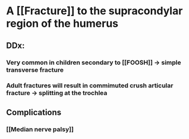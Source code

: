 # A [[Fracture]] to the supracondylar region of the humerus

## DDx: 
### Very common in children secondary to [[FOOSH]] -> simple transverse fracture
### Adult fractures will result in commimuted crush articular fracture -> splitting at the trochlea

## Complications
### [[Median nerve palsy]]